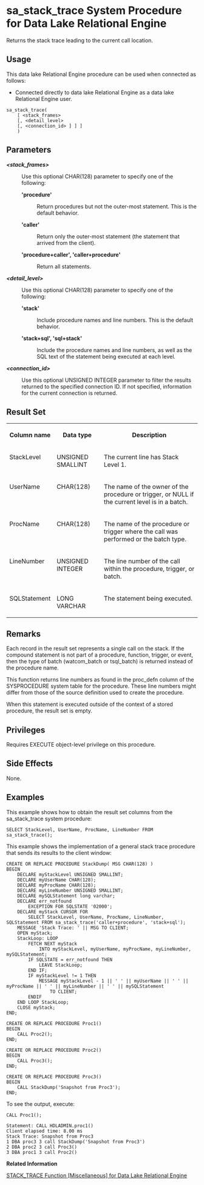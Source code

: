 <!-- loio81777c8f6ce21014bdaf977b02167984 -->

# sa\_stack\_trace System Procedure for Data Lake Relational Engine

Returns the stack trace leading to the current call location.



<a name="loio81777c8f6ce21014bdaf977b02167984__section_p4t_vqn_14b"/>

## Usage

This data lake Relational Engine procedure can be used when connected as follows:

-   Connected directly to data lake Relational Engine as a data lake Relational Engine user.



```
sa_stack_trace(
    [ <stack_frames>
    [, <detail_level>
    [, <connection_id> ] ] ]
    )
```



## Parameters


<dl>
<dt><b>

*<stack\_frames\>* 

</b></dt>
<dd>

Use this optional CHAR\(128\) parameter to specify one of the following:


<dl>
<dt><b>

'procedure'

</b></dt>
<dd>

Return procedures but not the outer-most statement. This is the default behavior.



</dd><dt><b>

'caller'

</b></dt>
<dd>

Return only the outer-most statement \(the statement that arrived from the client\).



</dd><dt><b>

'procedure+caller', 'caller+procedure'

</b></dt>
<dd>

Return all statements.



</dd>
</dl>



</dd><dt><b>

*<detail\_level\>* 

</b></dt>
<dd>

Use this optional CHAR\(128\) parameter to specify one of the following:


<dl>
<dt><b>

'stack'

</b></dt>
<dd>

Include procedure names and line numbers. This is the default behavior.



</dd><dt><b>

'stack+sql', 'sql+stack'

</b></dt>
<dd>

Include the procedure names and line numbers, as well as the SQL text of the statement being executed at each level.



</dd>
</dl>



</dd><dt><b>

*<connection\_id\>* 

</b></dt>
<dd>

Use this optional UNSIGNED INTEGER parameter to filter the results returned to the specified connection ID. If not specified, information for the current connection is returned.



</dd>
</dl>



## Result Set


<table>
<tr>
<th valign="top">

Column name

</th>
<th valign="top">

Data type

</th>
<th valign="top">

Description

</th>
</tr>
<tr>
<td valign="top">

StackLevel

</td>
<td valign="top">

UNSIGNED SMALLINT

</td>
<td valign="top">

The current line has Stack Level 1.

</td>
</tr>
<tr>
<td valign="top">

UserName

</td>
<td valign="top">

CHAR\(128\)

</td>
<td valign="top">

The name of the owner of the procedure or trigger, or NULL if the current level is in a batch.

</td>
</tr>
<tr>
<td valign="top">

ProcName

</td>
<td valign="top">

CHAR\(128\)

</td>
<td valign="top">

The name of the procedure or trigger where the call was performed or the batch type.

</td>
</tr>
<tr>
<td valign="top">

LineNumber

</td>
<td valign="top">

UNSIGNED INTEGER

</td>
<td valign="top">

The line number of the call within the procedure, trigger, or batch.

</td>
</tr>
<tr>
<td valign="top">

SQLStatement

</td>
<td valign="top">

LONG VARCHAR

</td>
<td valign="top">

The statement being executed.

</td>
</tr>
</table>



## Remarks

Each record in the result set represents a single call on the stack. If the compound statement is not part of a procedure, function, trigger, or event, then the type of batch \(watcom\_batch or tsql\_batch\) is returned instead of the procedure name.

This function returns line numbers as found in the proc\_defn column of the SYSPROCEDURE system table for the procedure. These line numbers might differ from those of the source definition used to create the procedure.

When this statement is executed outside of the context of a stored procedure, the result set is empty.



## Privileges

Requires EXECUTE object-level privilege on this procedure.



## Side Effects

None.



<a name="loio81777c8f6ce21014bdaf977b02167984__section_ypp_22w_4bc"/>

## Examples

This example shows how to obtain the result set columns from the sa\_stack\_trace system procedure:

```
SELECT StackLevel, UserName, ProcName, LineNumber FROM sa_stack_trace();
```

This example shows the implementation of a general stack trace procedure that sends its results to the client window:

```
CREATE OR REPLACE PROCEDURE StackDump( MSG CHAR(128) )
BEGIN
    DECLARE myStackLevel UNSIGNED SMALLINT;
    DECLARE myUserName CHAR(128);
    DECLARE myProcName CHAR(128);
    DECLARE myLineNumber UNSIGNED SMALLINT;
    DECLARE mySQLStatement long varchar;
    DECLARE err_notfound
        EXCEPTION FOR SQLSTATE '02000';
    DECLARE myStack CURSOR FOR
        SELECT StackLevel, UserName, ProcName, LineNumber, SQLStatement FROM sa_stack_trace('caller+procedure', 'stack+sql');
    MESSAGE 'Stack Trace: ' || MSG TO CLIENT;
    OPEN myStack;
    StackLoop: LOOP
        FETCH NEXT myStack
            INTO myStackLevel, myUserName, myProcName, myLineNumber, mySQLStatement;
        IF SQLSTATE = err_notfound THEN
            LEAVE StackLoop;
        END IF;
        IF myStackLevel != 1 THEN
            MESSAGE myStackLevel - 1 || ' ' || myUserName || ' ' || myProcName || ' ' || myLineNumber || ' ' || mySQLStatement
                TO CLIENT;
        ENDIF
    END LOOP StackLoop;
    CLOSE myStack;
END;
 
CREATE OR REPLACE PROCEDURE Proc1()
BEGIN
    CALL Proc2();
END;
 
CREATE OR REPLACE PROCEDURE Proc2()
BEGIN
    CALL Proc3();
END;
 
CREATE OR REPLACE PROCEDURE Proc3()
BEGIN
    CALL StackDump('Snapshot from Proc3');
END;
```

To see the output, execute:

```
CALL Proc1();
```

```
Statement: CALL HDLADMIN.proc1()
Client elapsed time: 8.00 ms
Stack Trace: Snapshot from Proc3
1 DBA proc3 3 call StackDump('Snapshot from Proc3')
2 DBA proc2 3 call Proc3()
3 DBA proc1 3 call Proc2()
```

**Related Information**  


[STACK\_TRACE Function \[Miscellaneous\] for Data Lake Relational Engine](../050-system-sql-functions/stack-trace-function-miscellaneous-for-data-lake-relational-engine-81fd67b.md "Returns information about the stack trace for the current statement.")

